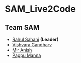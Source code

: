 # SAM_Live2Code

## Team SAM
- [Rahul Sahani](https://github.com/Rahul-Sahani04/) **(Leader)**
- [Vishvara Gandharv](https://github.com/vishvara-sharda)
- [Mir Anish](https://github.com/miranish)
- [Pappu Manna](https://github.com/iwan2dye)
